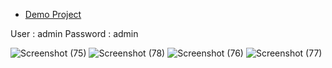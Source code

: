 
- [Demo Project](https://admin-next-stoz.vercel.app/)



User : admin
Password : admin









![Screenshot (75)](https://github.com/user-attachments/assets/f7d7cf55-8210-42fa-95ce-f25d04ada04a)
![Screenshot (78)](https://github.com/user-attachments/assets/08e8804c-4703-4878-8841-9059f3c331c9)
![Screenshot (76)](https://github.com/user-attachments/assets/b8f78ce1-8819-42ea-96e1-bafa4436ec53)
![Screenshot (77)](https://github.com/user-attachments/assets/01af38e7-8846-446f-9a9e-3b41c5e5a5ad)
